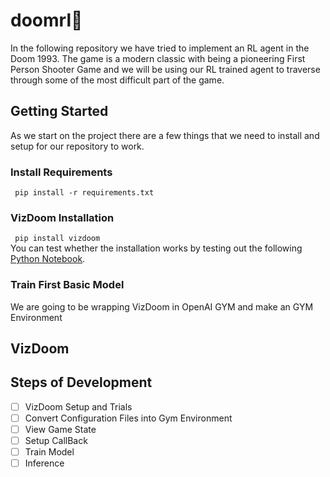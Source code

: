 # doomrl🔫
In the following repository we have tried to implement an RL agent in the Doom 1993. The game is a modern classic with being a pioneering First Person Shooter Game and we will be using our RL trained agent to traverse through some of the most difficult part of the game.
## Getting Started
As we start on the project there are a few things that we need to install and setup for our repository to work.
### Install Requirements
``` pip install -r requirements.txt```
### VizDoom Installation
``` pip install vizdoom``` <br>
You can test whether the installation works by testing out the following [Python Notebook](vizdoom_demo.ipynb).
### Train First Basic Model
We are going to be wrapping VizDoom in OpenAI GYM and make an GYM Environment
## VizDoom
## Steps of Development
- [ ] VizDoom Setup and Trials
- [ ] Convert Configuration Files into Gym Environment
- [ ] View Game State
- [ ] Setup CallBack
- [ ] Train Model
- [ ] Inference